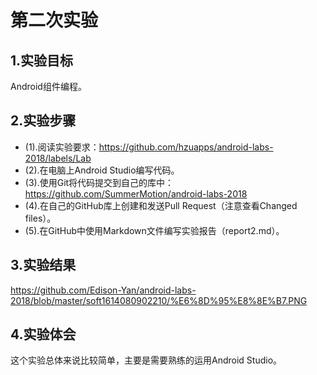 # 第二次实验
## 1.实验目标
Android组件编程。
## 2.实验步骤
* (1).阅读实验要求：https://github.com/hzuapps/android-labs-2018/labels/Lab 
* (2).在电脑上Android Studio编写代码。
* (3).使用Git将代码提交到自己的库中：https://github.com/SummerMotion/android-labs-2018
* (4).在自己的GitHub库上创建和发送Pull Request（注意查看Changed files）。
* (5).在GitHub中使用Markdown文件编写实验报告（report2.md）。
## 3.实验结果
https://github.com/Edison-Yan/android-labs-2018/blob/master/soft1614080902210/%E6%8D%95%E8%8E%B7.PNG
## 4.实验体会
这个实验总体来说比较简单，主要是需要熟练的运用Android Studio。
